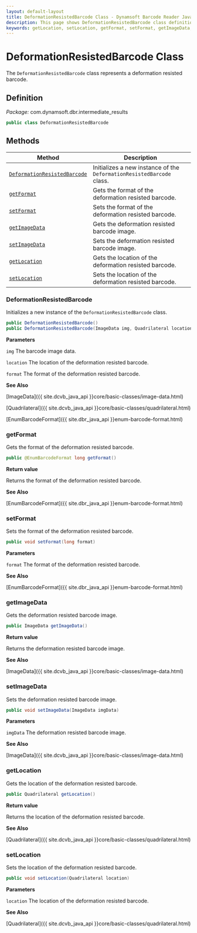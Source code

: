```yaml
---
layout: default-layout
title: DeformationResistedBarcode Class - Dynamsoft Barcode Reader Java Edition API Reference
description: This page shows DeformationResistedBarcode class definition of Dynamsoft Barcode Reader SDK Java Edition.
keywords: getLocation, setLocation, getFormat, setFormat, getImageData, setImageData, DeformationResistedBarcode, api reference
---
```

# DeformationResistedBarcode Class

The `DeformationResistedBarcode` class represents a deformation resisted barcode.

## Definition

*Package:* com.dynamsoft.dbr.intermediate_results

```java
public class DeformationResistedBarcode
```

## Methods

| Method                            | Description |
|-----------------------------------|-------------|
| [`DeformationResistedBarcode`](#deformationresistedbarcode) | Initializes a new instance of the `DeformationResistedBarcode` class. |
| [`getFormat`](#getformat)           | Gets the format of the deformation resisted barcode. |
| [`setFormat`](#setformat)           | Sets the format of the deformation resisted barcode. |
| [`getImageData`](#getimagedata)           | Gets the deformation resisted barcode image. |
| [`setImageData`](#setimagedata)           | Sets the deformation resisted barcode image. |
| [`getLocation`](#getlocation)           | Gets the location of the deformation resisted barcode.|
| [`setLocation`](#setlocation)           | Sets the location of the deformation resisted barcode.|


### DeformationResistedBarcode

Initializes a new instance of the `DeformationResistedBarcode` class.

```java
public DeformationResistedBarcode()
public DeformationResistedBarcode(ImageData img, Quadrilateral location, long format)
```

**Parameters**

`img` The barcode image data.

`location` The location of the deformation resisted barcode.

`format` The format of the deformation resisted barcode.

**See Also**

[ImageData]({{ site.dcvb_java_api }}core/basic-classes/image-data.html)

[Quadrilateral]({{ site.dcvb_java_api }}core/basic-classes/quadrilateral.html)

[EnumBarcodeFormat]({{ site.dbr_java_api }}enum-barcode-format.html)

### getFormat

Gets the format of the deformation resisted barcode.

```java
public @EnumBarcodeFormat long getFormat()
```

**Return value**

Returns the format of the deformation resisted barcode.

**See Also**

[EnumBarcodeFormat]({{ site.dbr_java_api }}enum-barcode-format.html)

### setFormat

Sets the format of the deformation resisted barcode.

```java
public void setFormat(long format)
```

**Parameters**

`format` The format of the deformation resisted barcode.

**See Also**

[EnumBarcodeFormat]({{ site.dbr_java_api }}enum-barcode-format.html)

### getImageData

Gets the deformation resisted barcode image.

```java
public ImageData getImageData()
```

**Return value**

Returns the deformation resisted barcode image.

**See Also**

[ImageData]({{ site.dcvb_java_api }}core/basic-classes/image-data.html)

### setImageData

Sets the deformation resisted barcode image.

```java
public void setImageData(ImageData imgData)
```

**Parameters**

`imgData` The deformation resisted barcode image.

**See Also**

[ImageData]({{ site.dcvb_java_api }}core/basic-classes/image-data.html)

### getLocation

Gets the location of the deformation resisted barcode.

```java
public Quadrilateral getLocation()
```

**Return value**

Returns the location of the deformation resisted barcode.

**See Also**

[Quadrilateral]({{ site.dcvb_java_api }}core/basic-classes/quadrilateral.html)

### setLocation

Sets the location of the deformation resisted barcode.

```java
public void setLocation(Quadrilateral location)
```

**Parameters**

`location` The location of the deformation resisted barcode. 

**See Also**

[Quadrilateral]({{ site.dcvb_java_api }}core/basic-classes/quadrilateral.html)

